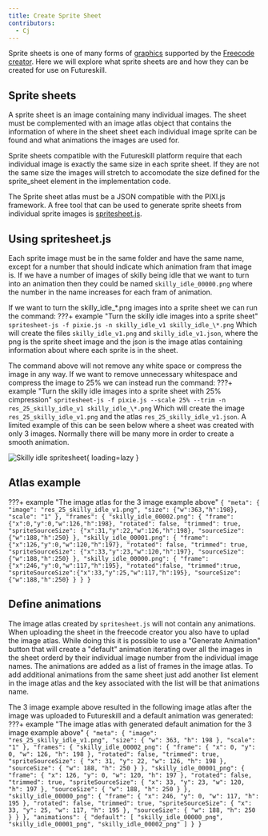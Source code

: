 ```yaml
---
title: Create Sprite Sheet
contributors:
  - Cj
---
```


Sprite sheets is one of many forms of [graphics](UI.md) supported by the [Freecode creator](Freecode_creator.md).
Here we will explore what sprite sheets are and how they can be created for use on Futureskill.


## Sprite sheets

A sprite sheet is an image containing many individual images.
The sheet must be complemented with an image atlas object that contains the information of where in the sheet sheet each individual image sprite can be found and what animations the images are used for.

Sprite sheets compatible with the Futureskill platform require that each individual image is exactly the same size in each sprite sheet.
If they are not the same size the images will stretch to accomodate the size defined for the sprite_sheet element in the implementation code.

The Sprite sheet atlas must be a JSON compatible with the PIXI.js framework.
A free tool that can be used to generate sprite sheets from individual sprite images is [spritesheet.js](https://github.com/krzysztof-o/spritesheet.js).


## Using spritesheet.js

Each sprite image must be in the same folder and have the same name, except for a number that should indicate which animation fram that image is.
If we have a number of images of skilly being idle that we want to turn into an animation then they could be named `skilly_idle_00000.png` where the number in the name increases for each fram of animation.

If we want to turn the skilly_idle_\*.png images into a sprite sheet we can run the command:
???+ example "Turn the skilly idle images into a sprite sheet"
    ```
    spritesheet-js -f pixie.js -n skilly_idle_v1 skilly_idle_\*.png
    ```
Which will create the files `skilly_idle_v1.png` and `skilly_idle_v1.json`, where the png is the sprite sheet image and the json is the image atlas containing information about where each sprite is in the sheet.

The command above will not remove any white space or compress the image in any way.
If we want to remove unnecessary whitespace and compress the image to 25% we can instead run the command:
???+ example "Turn the skilly idle images into a sprite sheet with 25% cimpression"
    ```
    spritesheet-js -f pixie.js --scale 25% --trim -n res_25_skilly_idle_v1
    skilly_idle_\*.png
    ```
Which will create the image `res_25_skilly_idle_v1.png` and the atlas `res_25_skilly_idle_v1.json`.
A limited example of this can be seen below where a sheet was created with only 3 images.
Normally there will be many more in order to create a smooth animation.

![Skilly idle spritesheet](../assets/Skilly_sheet_example.png){ loading=lazy }

## Atlas example

???+ example "The image atlas for the 3 image example above"
    ```
    {
      "meta": {
        "image": "res_25_skilly_idle_v1.png",
        "size": {"w":363,"h":198},
        "scale": "1"
      },
      "frames": {
        "skilly_idle_00002.png":
        {
          "frame": {"x":0,"y":0,"w":126,"h":198},
          "rotated": false,
          "trimmed": true,
          "spriteSourceSize": {"x":31,"y":22,"w":126,"h":198},
          "sourceSize": {"w":188,"h":250}
        },
        "skilly_idle_00001.png":
        {
          "frame": {"x":126,"y":0,"w":120,"h":197},
          "rotated": false,
          "trimmed": true,
          "spriteSourceSize": {"x":33,"y":23,"w":120,"h":197},
          "sourceSize": {"w":188,"h":250}
        },
        "skilly_idle_00000.png":
        {
          "frame":{"x":246,"y":0,"w":117,"h":195},
          "rotated":false,
          "trimmed":true,
          "spriteSourceSize":{"x":33,"y":25,"w":117,"h":195},
          "sourceSize":{"w":188,"h":250}
        }
      }
    }
    ```

## Define animations

The image atlas created by `spritesheet.js` will not contain any animations.
When uploading the sheet in the freecode creator you also have to uplad the image atlas.
While doing this it is possible to use a "Generate Animation" button that will create a "default" animation iterating over all the images in the sheet orderd by their individual image number from the individual image names.
The animations are added as a list of frames in the image atlas.
To add additional animations from the same sheet just add another list element in the image atlas and the key associated with the list will be that animations name.

The 3 image example above resulted in the following image atlas after the image was uploaded to Futureskill and a default animation was generated:
???+ example "The image atlas with generated default animation for the 3 image example above"
    ```
    {
      "meta": {
        "image": "res_25_skilly_idle_v1.png",
        "size": {
          "w": 363,
          "h": 198
        },
        "scale": "1"
      },
      "frames": {
        "skilly_idle_00002_png": {
          "frame": {
            "x": 0,
            "y": 0,
            "w": 126,
            "h": 198
          },
          "rotated": false,
          "trimmed": true,
          "spriteSourceSize": {
            "x": 31,
            "y": 22,
            "w": 126,
            "h": 198
          },
          "sourceSize": {
            "w": 188,
            "h": 250
          }
        },
        "skilly_idle_00001_png": {
          "frame": {
            "x": 126,
            "y": 0,
            "w": 120,
            "h": 197
          },
          "rotated": false,
          "trimmed": true,
          "spriteSourceSize": {
            "x": 33,
            "y": 23,
            "w": 120,
            "h": 197
          },
          "sourceSize": {
            "w": 188,
            "h": 250
          }
        },
        "skilly_idle_00000_png": {
          "frame": {
            "x": 246,
            "y": 0,
            "w": 117,
            "h": 195
          },
          "rotated": false,
          "trimmed": true,
          "spriteSourceSize": {
            "x": 33,
            "y": 25,
            "w": 117,
            "h": 195
          },
          "sourceSize": {
            "w": 188,
            "h": 250
          }
        }
      },
      "animations": {
        "default": [
          "skilly_idle_00000_png",
          "skilly_idle_00001_png",
          "skilly_idle_00002_png"
        ]
      }
    }
    ```
